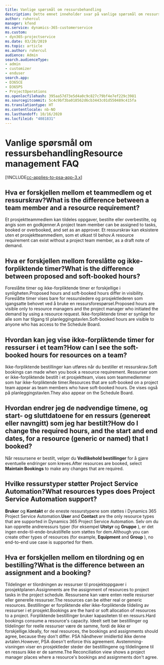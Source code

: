 ```yaml
---
title: Vanlige spørsmål om ressursbehandling
description: Dette emnet inneholder svar på vanlige spørsmål om ressursbehandling.
author: ruhercul
manager: kfend
ms.service: dynamics-365-customerservice
ms.custom:
- dyn365-projectservice
ms.date: 03/28/2019
ms.topic: article
ms.author: ruhercul
audience: Admin
search.audienceType:
- admin
- customizer
- enduser
search.app:
- D365CE
- D365PS
- ProjectOperations
ms.openlocfilehash: 395aa57d73e5d4a0c9c827c79bf4e7ef229c3981
ms.sourcegitcommit: 5c4c9bf3ba018562d6cb3443c01d550489c415fa
ms.translationtype: HT
ms.contentlocale: nb-NO
ms.lasthandoff: 10/16/2020
ms.locfileid: "4081831"
---
```

# <a name="resource-management-faq"></a><span data-ttu-id="0bd5b-103">Vanlige spørsmål om ressursbehandling</span><span class="sxs-lookup"><span data-stu-id="0bd5b-103">Resource management FAQ</span></span>

[!INCLUDE[cc-applies-to-psa-app-3.x](../includes/cc-applies-to-psa-app-3x.md)]

## <a name="what-is-the-difference-between-a-team-member-and-a-resource-requirement"></a><span data-ttu-id="0bd5b-104">Hva er forskjellen mellom et teammedlem og et ressurskrav?</span><span class="sxs-lookup"><span data-stu-id="0bd5b-104">What is the difference between a team member and a resource requirement?</span></span>

<span data-ttu-id="0bd5b-105">Et prosjektteammedlem kan tildeles oppgaver, bestilte eller overbestilte, og angis som en godkjenner.</span><span class="sxs-lookup"><span data-stu-id="0bd5b-105">A project team member can be assigned to tasks, booked or overbooked, and set as an approver.</span></span> <span data-ttu-id="0bd5b-106">Et ressurskrav kan eksistere uten et prosjektteammedlem, som et utkast til behov.</span><span class="sxs-lookup"><span data-stu-id="0bd5b-106">A resource requirement can exist without a project team member, as a draft note of demand.</span></span> 

## <a name="what-is-the-difference-between-proposed-and-soft-booked-hours"></a><span data-ttu-id="0bd5b-107">Hva er forskjellen mellom foreslåtte og ikke-forpliktende timer?</span><span class="sxs-lookup"><span data-stu-id="0bd5b-107">What is the difference between proposed and soft-booked hours?</span></span>

<span data-ttu-id="0bd5b-108">Foreslåtte timer og ikke-forpliktende timer er forskjellige i synligheten.</span><span class="sxs-lookup"><span data-stu-id="0bd5b-108">Proposed hours and soft-booked hours differ in visibility.</span></span> <span data-ttu-id="0bd5b-109">Foreslåtte timer vises bare for ressursledere og prosjektlederen som igangsatte behovet ved å bruke en ressursforespørsel.</span><span class="sxs-lookup"><span data-stu-id="0bd5b-109">Proposed hours are visible only to resource managers and the project manager who initiated the demand by using a resource request.</span></span> <span data-ttu-id="0bd5b-110">Ikke-forpliktende timer er synlige for alle som har tilgang til planleggingstavlen.</span><span class="sxs-lookup"><span data-stu-id="0bd5b-110">Soft-booked hours are visible to anyone who has access to the Schedule Board.</span></span>

## <a name="how-can-i-see-the-soft-booked-hours-for-resources-on-a-team"></a><span data-ttu-id="0bd5b-111">Hvordan kan jeg vise ikke-forpliktende timer for ressurser i et team?</span><span class="sxs-lookup"><span data-stu-id="0bd5b-111">How can I see the soft-booked hours for resources on a team?</span></span>

<span data-ttu-id="0bd5b-112">Ikke-forpliktende bestillinger kan utføres når du bestiller et ressurskrav.</span><span class="sxs-lookup"><span data-stu-id="0bd5b-112">Soft bookings can made when you book a resource requirement.</span></span> <span data-ttu-id="0bd5b-113">Ressurser som er ikke-forpliktende bestilt i et prosjektteam, vises som teammedlemmer som har ikke-forpliktende timer.</span><span class="sxs-lookup"><span data-stu-id="0bd5b-113">Resources that are soft-booked on a project team appear as team members who have soft-booked hours.</span></span> <span data-ttu-id="0bd5b-114">De vises også på planleggingstavlen.</span><span class="sxs-lookup"><span data-stu-id="0bd5b-114">They also appear on the Schedule Board.</span></span>

## <a name="how-do-i-change-the-required-hours-and-the-start-and-end-dates-for-a-resource-generic-or-named-that-i-booked"></a><span data-ttu-id="0bd5b-115">Hvordan endrer jeg de nødvendige timene, og start- og sluttdatoene for en ressurs (genereøt eller navngitt) som jeg har bestilt?</span><span class="sxs-lookup"><span data-stu-id="0bd5b-115">How do I change the required hours, and the start and end dates, for a resource (generic or named) that I booked?</span></span>

<span data-ttu-id="0bd5b-116">Når ressursene er bestilt, velger du **Vedlikehold bestillinger** for å gjøre eventuelle endringer som kreves.</span><span class="sxs-lookup"><span data-stu-id="0bd5b-116">After resources are booked, select **Maintain Bookings** to make any changes that are required.</span></span>

## <a name="what-resources-types-does-project-service-automation-support"></a><span data-ttu-id="0bd5b-117">Hvilke ressurstyper støtter Project Service Automation?</span><span class="sxs-lookup"><span data-stu-id="0bd5b-117">What resources types does Project Service Automation support?</span></span>

<span data-ttu-id="0bd5b-118">**Bruker** og **Kontakt** er de eneste ressurstypene som støttes i Dynamics 365 Project Service Automation.</span><span class="sxs-lookup"><span data-stu-id="0bd5b-118">**User** and **Contact** are the only resource types that are supported in Dynamics 365 Project Service Automation.</span></span> <span data-ttu-id="0bd5b-119">Selv om du kan opprette andreressurs typer (for eksempel **Utstyr** og **Gruppe** ), er det ingen ende-til-ende-brukstilfelle som støttes for dem.</span><span class="sxs-lookup"><span data-stu-id="0bd5b-119">Although you can create other types of resources (for example, **Equipment** and **Group** ), no end-to-end use case is supported for them.</span></span>

## <a name="what-is-the-difference-between-an-assignment-and-a-booking"></a><span data-ttu-id="0bd5b-120">Hva er forskjellen mellom en tilordning og en bestilling?</span><span class="sxs-lookup"><span data-stu-id="0bd5b-120">What is the difference between an assignment and a booking?</span></span>

<span data-ttu-id="0bd5b-121">Tildelinger er tilordningen av ressurser til prosjektoppgaver i prosjektplanen.</span><span class="sxs-lookup"><span data-stu-id="0bd5b-121">Assignments are the assignment of resources to project tasks in the project schedule.</span></span> <span data-ttu-id="0bd5b-122">Ressursene kan være enten reelle ressurser eller generelle ressurser.</span><span class="sxs-lookup"><span data-stu-id="0bd5b-122">The resources can be either real or generic resources.</span></span> <span data-ttu-id="0bd5b-123">Bestillinger er forpliktende eller ikke-forpliktende tildeling av ressurser i et prosjekt.</span><span class="sxs-lookup"><span data-stu-id="0bd5b-123">Bookings are the hard or soft allocation of resources to a project.</span></span> <span data-ttu-id="0bd5b-124">Forpliktende bestillinger bruker kapasiteten til en ressurs.</span><span class="sxs-lookup"><span data-stu-id="0bd5b-124">Hard bookings consume a resource's capacity.</span></span> <span data-ttu-id="0bd5b-125">Ideelt sett bør bestillinger og tildelinger for reelle ressurser være de samme, fordi de ikke er forskjellige.</span><span class="sxs-lookup"><span data-stu-id="0bd5b-125">Ideally, for real resources, the bookings and assignments should agree, because they don't differ.</span></span> <span data-ttu-id="0bd5b-126">PSA håndhever imidlertid ikke denne avtalen.</span><span class="sxs-lookup"><span data-stu-id="0bd5b-126">However, PSA doesn't enforce this agreement.</span></span> <span data-ttu-id="0bd5b-127">Avstemming-visningen viser en prosjektleder steder der bestillingene og tildelingene til en ressurs ikke er de samme.</span><span class="sxs-lookup"><span data-stu-id="0bd5b-127">The Reconciliation view shows a project manager places where a resource's bookings and assignments don't agree.</span></span>
